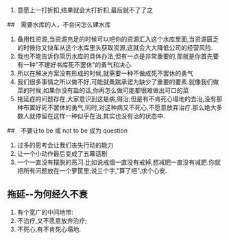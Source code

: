 

1. 意愿上一打折扣,结果就会大打折扣,最后就不了了之

##　需要水库的人，不会问怎么建水库
1. 备用性资源,当资源充足的时候可以吧你的资源汇入这个水库里面,当资源匮乏的时候你又快车从这个水库里头获取资源,这就会大大降低公司的经营风险.
2. 我也不能告诉你简历水库的具体办法,但有一点是非常重要的,那就是你首先要有一种"不建好书库死不罢休"的勇气和决心.
3. 所以在解决方案没有形成的时候,就需要一种不做成死不罢休的勇气
4. 我们很多事情之所以做不好,可能就桑踹承诺为缺少了重要的要素.就像我们做菜的时候,如果你没有盐的话,你再怎么做可能都很难做出可口的菜
5. 拖延症的问题存在,大家意识到这是病,得治;但是有不肯死心塌地的去治,没有那种布置好死不罢休的勇气,同时,对这种病又不死心,不愿意放弃治疗.那么绝大多数人就停留在这样一种似乎在治,其实也没有治的状态中.


##　不要让to be 或 not to be 成为 question
1. 过多的思考会让我们丧失行动的能力
2. 让一个小动作最后变成了五幕话剧
3. 一个一直没有摆脱的恶习.比如说戒烟一直没有戒掉,想减肥一直没有减肥.你就把所有问题放在一个箩筐里,说三个字,"算了吧",求个心安.

## 拖延--为何经久不衰
1. 有个宽广的中间地带:
2. 不治疗,又不愿意放弃治疗;
3. 不死心,有不肯死心塌地.
